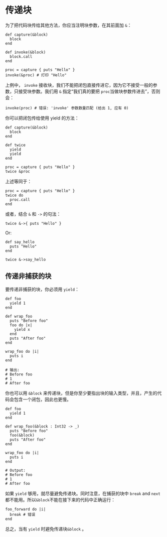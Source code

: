 # 传递块

为了把代码块传给其他方法，你应当注明块参数，在其前面加 `&`：

```crystal
def capture(&block)
  block
end

def invoke(&block)
  block.call
end

proc = capture { puts "Hello" }
invoke(&proc) # 打印 "Hello"
```

上例中， `invoke` 接收块，我们不能把闭包直接传进它，因为它不接受一般的参数，只接受块参数。我们用 `&` 指定“我们真的要把 `proc`当做块参数传进去”，否则会：

```crystal
invoke(proc) # 错误: 'invoke' 参数数量匹配 (给出 1, 应有 0)
```

你可以把闭包传给使用 yield 的方法：

```crystal
def capture(&block)
  block
end

def twice
  yield
  yield
end

proc = capture { puts "Hello" }
twice &proc
```

上述等同于：

```crystal
proc = capture { puts "Hello" }
twice do
  proc.call
end
```

或者，结合 `&` 和 `->` 的句法：

```crystal
twice &->{ puts "Hello" }
```

Or:

```crystal
def say_hello
  puts "Hello"
end

twice &->say_hello
```

## 传递非捕获的块

要传递非捕获的块，你必须用 `yield`：

```crystal
def foo
  yield 1
end

def wrap_foo
  puts "Before foo"
  foo do |x|
    yield x
  end
  puts "After foo"
end

wrap_foo do |i|
  puts i
end

# 输出:
# Before foo
# 1
# After foo
```

你也可以用 `&block` 来传递块，但是你至少要指出块的输入类型，并且，产生的代码会包含一个闭包，因此也更慢。

```crystal
def foo
  yield 1
end

def wrap_foo(&block : Int32 -> _)
  puts "Before foo"
  foo(&block)
  puts "After foo"
end

wrap_foo do |i|
  puts i
end

# Output:
# Before foo
# 1
# After foo
```

如果 `yield` 够用，就尽量避免传递块。同时注意，在捕获的块中 `break` and `next` 都不能用。所以`&block`不能在接下来的代码中正确运行：

```crystal
foo_forward do |i|
  break # 错误
end
```

总之，当有 `yield` 时避免传递块`&block` 。
